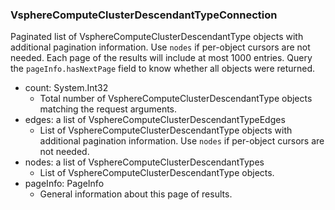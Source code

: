 ### VsphereComputeClusterDescendantTypeConnection
Paginated list of VsphereComputeClusterDescendantType objects with additional pagination information. Use `nodes` if per-object cursors are not needed. Each page of the results will include at most 1000 entries. Query the `pageInfo.hasNextPage` field to know whether all objects were returned.

- count: System.Int32
  - Total number of VsphereComputeClusterDescendantType objects matching the request arguments.
- edges: a list of VsphereComputeClusterDescendantTypeEdges
  - List of VsphereComputeClusterDescendantType objects with additional pagination information. Use `nodes` if per-object cursors are not needed.
- nodes: a list of VsphereComputeClusterDescendantTypes
  - List of VsphereComputeClusterDescendantType objects.
- pageInfo: PageInfo
  - General information about this page of results.
